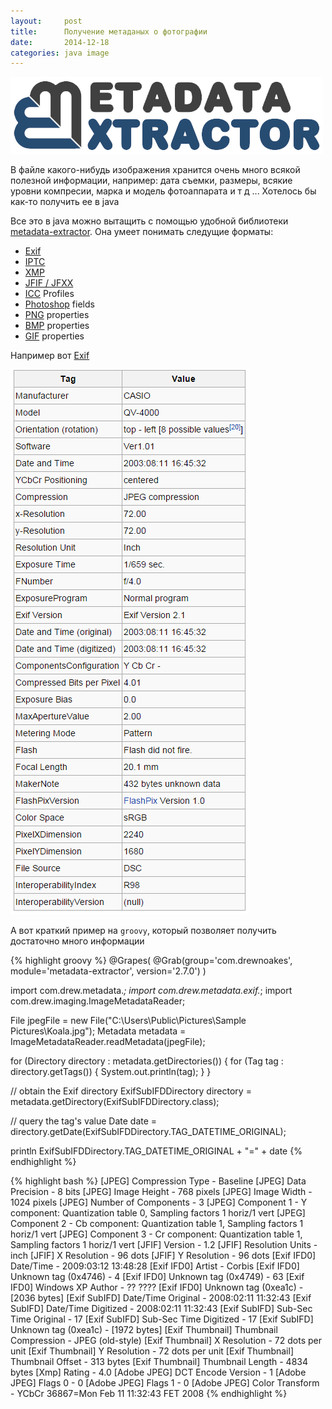 ```yaml
---
layout:     post
title:      Получение метаданых о фотографии
date:       2014-12-18
categories: java image
---
```


![](/images/metadata.jpg)

В файле какого-нибудь изображения хранится очень много всякой полезной информации, например: дата съемки, размеры, всякие уровни компресии, марка и модель фотоаппарата и т д ... Хотелось бы как-то получить ее в java

Все это в java можно вытащить с помощью удобной библиотеки [metadata-extractor](https://github.com/drewnoakes/metadata-extractor). Она умеет понимать следущие форматы:

* [Exif](http://en.wikipedia.org/wiki/Exchangeable_image_file_format)
* [IPTC](http://en.wikipedia.org/wiki/IPTC)
* [XMP](http://en.wikipedia.org/wiki/Extensible_Metadata_Platform)
* [JFIF / JFXX](http://en.wikipedia.org/wiki/JPEG_File_Interchange_Format)
* [ICC](http://en.wikipedia.org/wiki/ICC_profile) Profiles
* [Photoshop](http://en.wikipedia.org/wiki/Photoshop) fields
* [PNG](http://en.wikipedia.org/wiki/Portable_Network_Graphics) properties
* [BMP](http://en.wikipedia.org/wiki/BMP_file_format) properties
* [GIF](http://en.wikipedia.org/wiki/Graphics_Interchange_Format) properties

Например вот [Exif](http://en.wikipedia.org/wiki/Exchangeable_image_file_format)

![](/images/Exif.jpg)

А вот краткий пример на `groovy`, который позволяет получить достаточно много информации

{% highlight groovy %}
@Grapes( 
@Grab(group='com.drewnoakes', module='metadata-extractor', version='2.7.0') 
)

import com.drew.metadata.*;
import com.drew.metadata.exif.*;
import com.drew.imaging.ImageMetadataReader;


File jpegFile = new File("C:\\Users\\Public\\Pictures\\Sample Pictures\\Koala.jpg");
Metadata metadata = ImageMetadataReader.readMetadata(jpegFile);

for (Directory directory : metadata.getDirectories()) {
    for (Tag tag : directory.getTags()) {
        System.out.println(tag);
    }
}

// obtain the Exif directory
ExifSubIFDDirectory directory = metadata.getDirectory(ExifSubIFDDirectory.class);

// query the tag's value
Date date = directory.getDate(ExifSubIFDDirectory.TAG_DATETIME_ORIGINAL);

println ExifSubIFDDirectory.TAG_DATETIME_ORIGINAL + "=" + date
{% endhighlight %}

{% highlight bash %}
[JPEG] Compression Type - Baseline
[JPEG] Data Precision - 8 bits
[JPEG] Image Height - 768 pixels
[JPEG] Image Width - 1024 pixels
[JPEG] Number of Components - 3
[JPEG] Component 1 - Y component: Quantization table 0, Sampling factors 1 horiz/1 vert
[JPEG] Component 2 - Cb component: Quantization table 1, Sampling factors 1 horiz/1 vert
[JPEG] Component 3 - Cr component: Quantization table 1, Sampling factors 1 horiz/1 vert
[JFIF] Version - 1.2
[JFIF] Resolution Units - inch
[JFIF] X Resolution - 96 dots
[JFIF] Y Resolution - 96 dots
[Exif IFD0] Date/Time - 2009:03:12 13:48:28
[Exif IFD0] Artist - Corbis
[Exif IFD0] Unknown tag (0x4746) - 4
[Exif IFD0] Unknown tag (0x4749) - 63
[Exif IFD0] Windows XP Author - ?? ????
[Exif IFD0] Unknown tag (0xea1c) - [2036 bytes]
[Exif SubIFD] Date/Time Original - 2008:02:11 11:32:43
[Exif SubIFD] Date/Time Digitized - 2008:02:11 11:32:43
[Exif SubIFD] Sub-Sec Time Original - 17
[Exif SubIFD] Sub-Sec Time Digitized - 17
[Exif SubIFD] Unknown tag (0xea1c) - [1972 bytes]
[Exif Thumbnail] Thumbnail Compression - JPEG (old-style)
[Exif Thumbnail] X Resolution - 72 dots per unit
[Exif Thumbnail] Y Resolution - 72 dots per unit
[Exif Thumbnail] Thumbnail Offset - 313 bytes
[Exif Thumbnail] Thumbnail Length - 4834 bytes
[Xmp] Rating - 4.0
[Adobe JPEG] DCT Encode Version - 1
[Adobe JPEG] Flags 0 - 0
[Adobe JPEG] Flags 1 - 0
[Adobe JPEG] Color Transform - YCbCr
36867=Mon Feb 11 11:32:43 FET 2008
{% endhighlight %}

